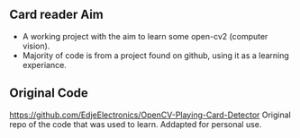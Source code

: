 ## Card reader Aim
- A working project with the aim to learn some open-cv2 (computer vision).
- Majority of code is from a project found on github, using it as a learning experiance.

## Original Code
https://github.com/EdjeElectronics/OpenCV-Playing-Card-Detector
Original repo of the code that was used to learn. Addapted for personal use.
